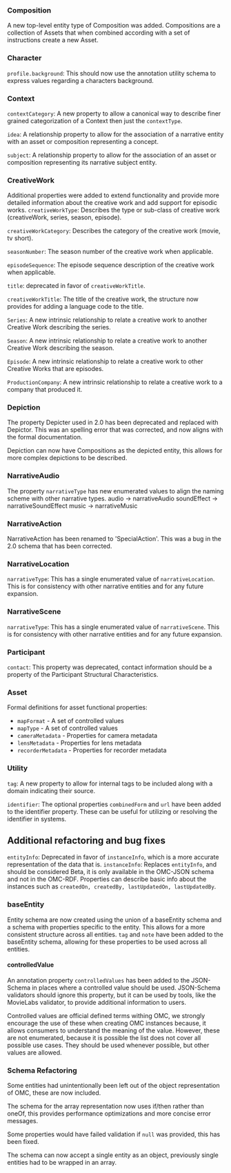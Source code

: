 

### Composition

A new top-level entity type of Composition was added. Compositions are a collection of Assets that when combined according with a set of instructions create a new Asset.

### Character
`profile.background`: This should now use the annotation utility schema to express values regarding a characters background.

### Context
`contextCategory`: A new property to allow a canonical way to describe finer grained categorization of a Context then just the `contextType`.

`idea`: A relationship property to allow for the association of a narrative entity with an asset or composition representing a concept.

`subject`: A relationship property to allow for the association of an asset or composition representing its narrative subject entity.

### CreativeWork
Additional properties were added to extend functionality and provide more detailed information about the creative work and add support for episodic works.
`creativeWorkType`: Describes the type or sub-class of creative work (creativeWork, series, season, episode).

`creativeWorkCategory`: Describes the category of the creative work (movie, tv short).

`seasonNumber`: The season number of the creative work when applicable.

`episodeSequence`: The episode sequence description of the creative work when applicable.

`title`: deprecated in favor of `creativeWorkTitle`.

`creativeWorkTitle`: The title of the creative work, the structure now provides for adding a language code to the title.

`Series`: A new intrinsic relationship to relate a creative work to another Creative Work describing the series.

`Season`: A new intrinsic relationship to relate a creative work to another Creative Work describing the season.

`Episode`: A new intrinsic relationship to relate a creative work to other Creative Works that are episodes.

`ProductionCompany`: A new intrinsic relationship to relate a creative work to a company that produced it.


### Depiction

The property Depicter used in 2.0 has been deprecated and replaced with Depictor. This was an spelling error that was corrected, and now aligns with the formal documentation.

Depiction can now have Compositions as the depicted entity, this allows for more complex depictions to be described.

### NarrativeAudio
The property `narrativeType` has new enumerated values to align the naming scheme with other narrative types.
audio -> narrativeAudio
soundEffect -> narrativeSoundEffect
music -> narrativeMusic

### NarrativeAction

NarrativeAction has been renamed to 'SpecialAction'. This was a bug in the 2.0 schema that has been corrected.

### NarrativeLocation
`narrativeType`: This has a single enumerated value of `narrativeLocation`. This is for consistency with other narrative entities and for any future expansion.

### NarrativeScene
`narrativeType`: This has a single enumerated value of `narrativeScene`. This is for consistency with other narrative entities and for any future expansion.

### Participant
`contact`: This property was deprecated, contact information should be a property of the Participant Structural Characteristics.

### Asset
Formal definitions for asset functional properties:

- `mapFormat` - A set of controlled values
- `mapType` - A set of controlled values
- `cameraMetadata` - Properties for camera metadata
- `lensMetadata` - Properties for lens metadata
- `recorderMetadata` - Properties for recorder metadata

### Utility
`tag`: A new property to allow for internal tags to be included along with a domain indicating their source.

`identifier`: The optional properties `combinedForm` and `url` have been added to the identifier property. These can be useful for
utilizing or resolving the identifier in systems.

## Additional refactoring and bug fixes

`entityInfo`: Deprecated in favor of `instanceInfo`, which is a more accurate representation of the data that is. 
`instanceInfo`: Replaces `entityInfo`, and should be considered Beta, it is only available in the OMC-JSON schema and not in the OMC-RDF.
Properties can describe basic info about the instances such as `createdOn, createdBy, lastUpdatedOn, lastUpdatedBy`.

### baseEntity
Entity schema are now created using the union of a baseEntity schema and a schema with properties specific to the entity. This allows for a more consistent structure across all entities.
`tag` and `note` have been added to the baseEntity schema, allowing for these properties to be used across all entities.

#### controlledValue
An annotation property `controlledValues` has been added to the JSON-Schema in places where a controlled value should be used.
JSON-Schema validators should ignore this property, but it can be used by tools, like the MovieLabs validator, to provide additional information to users.

Controlled values are official defined terms withing OMC, we strongly encourage the use of these when creating OMC instances because,
it allows consumers to understand the meaning of the value. However, these are not enumerated, because it is possible the list does not cover all
possible use cases. They should be used whenever possible, but other values are allowed.



### Schema Refactoring
Some entities had unintentionally been left out of the object representation of OMC, these are now included.

The schema for the array representation now uses if/then rather than oneOf, this provides performance optimizations
and more concise error messages.

Some properties would have failed validation if `null` was provided, this has been fixed.

The schema can now accept a single entity as an object, previously single entities had to be wrapped in an array.

